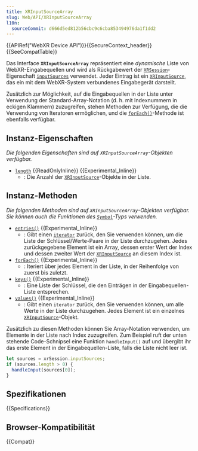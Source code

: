 ```yaml
---
title: XRInputSourceArray
slug: Web/API/XRInputSourceArray
l10n:
  sourceCommit: d666d5ed812b56cbc9c6cba853494976da1f1dd2
---
```


{{APIRef("WebXR Device API")}}{{SecureContext_header}}{{SeeCompatTable}}

Das Interface **`XRInputSourceArray`** repräsentiert eine _dynamische_ Liste von WebXR-Eingabequellen und wird als Rückgabewert der [`XRSession`](/de/docs/Web/API/XRSession)-Eigenschaft [`inputSources`](/de/docs/Web/API/XRSession/inputSources) verwendet. Jeder Eintrag ist ein [`XRInputSource`](/de/docs/Web/API/XRInputSource), das ein mit dem WebXR-System verbundenes Eingabegerät darstellt.

Zusätzlich zur Möglichkeit, auf die Eingabequellen in der Liste unter Verwendung der Standard-Array-Notation (d. h. mit Indexnummern in eckigen Klammern) zuzugreifen, stehen Methoden zur Verfügung, die die Verwendung von Iteratoren ermöglichen, und die [`forEach()`](/de/docs/Web/API/XRInputSourceArray/forEach)-Methode ist ebenfalls verfügbar.

## Instanz-Eigenschaften

_Die folgenden Eigenschaften sind auf `XRInputSourceArray`-Objekten verfügbar._

- [`length`](/de/docs/Web/API/XRInputSourceArray/length) {{ReadOnlyInline}} {{Experimental_Inline}}
  - : Die Anzahl der [`XRInputSource`](/de/docs/Web/API/XRInputSource)-Objekte in der Liste.

## Instanz-Methoden

_Die folgenden Methoden sind auf `XRInputSourceArray`-Objekten verfügbar. Sie können auch die Funktionen des [`Symbol`](/de/docs/Web/JavaScript/Reference/Global_Objects/Symbol)-Typs verwenden._

- [`entries()`](/de/docs/Web/API/XRInputSourceArray/entries) {{Experimental_Inline}}
  - : Gibt einen [`iterator`](/de/docs/Web/JavaScript/Reference/Iteration_protocols) zurück, den Sie verwenden können, um die Liste der Schlüssel/Werte-Paare in der Liste durchzugehen. Jedes zurückgegebene Element ist ein Array, dessen erster Wert der Index und dessen zweiter Wert der [`XRInputSource`](/de/docs/Web/API/XRInputSource) an diesem Index ist.
- [`forEach()`](/de/docs/Web/API/XRInputSourceArray/forEach) {{Experimental_Inline}}
  - : Iteriert über jedes Element in der Liste, in der Reihenfolge von zuerst bis zuletzt.
- [`keys()`](/de/docs/Web/API/XRInputSourceArray/keys) {{Experimental_Inline}}
  - : Eine Liste der Schlüssel, die den Einträgen in der Eingabequellen-Liste entsprechen.
- [`values()`](/de/docs/Web/API/XRInputSourceArray/values) {{Experimental_Inline}}
  - : Gibt einen `iterator` zurück, den Sie verwenden können, um alle Werte in der Liste durchzugehen. Jedes Element ist ein einzelnes [`XRInputSource`](/de/docs/Web/API/XRInputSource)-Objekt.

Zusätzlich zu diesen Methoden können Sie Array-Notation verwenden, um Elemente in der Liste nach Index zuzugreifen. Zum Beispiel ruft der unten stehende Code-Schnipsel eine Funktion `handleInput()` auf und übergibt ihr das erste Element in der Eingabequellen-Liste, falls die Liste nicht leer ist.

```js
let sources = xrSession.inputSources;
if (sources.length > 0) {
  handleInput(sources[0]);
}
```

## Spezifikationen

{{Specifications}}

## Browser-Kompatibilität

{{Compat}}

